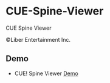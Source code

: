 # CUE-Spine-Viewer

CUE Spine Viewer

©Liber Entertainment Inc.

## Demo
- CUE! Spine Viewer [Demo](https://cpk0521.github.io/CUE-Spine-Viewer/ "Demo")
